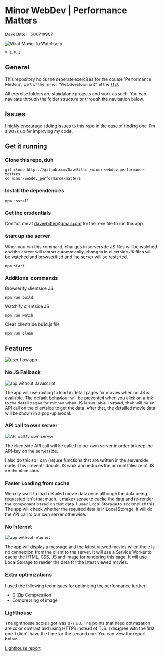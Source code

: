 # Minor WebDev | Performance Matters
Dave Bitter | 500710907

![What Movie To Watch app](https://raw.githubusercontent.com/DaveBitter/minor-webdev_performance-matters/master/screenshots/hero.jpg)

    V 1.0.1

## General
This repository holds the seperate exercises for the course 'Performance Matters', part of the minor "Webdevelopment" at the [HvA](http://www.hva.nl/)

All exercise folders are standalone projects and work as such. You can navigate through the folder structure or through the navigation below.

## Issues
I highly encourage adding issues to this repo in the case of finding one. I'm always up for improving my code.

## Get it running
### Clone this repo, duh
    git clone https://github.com/DaveBitter/minor-webdev_performance-matters
    cd minor-webdev_performance-matters

### Install the dependencies
    npm install

### Get the credentials
Contact me at <daveybitter@gmail.com> for the .env file to run this app.

### Start up the server
When you run this command, changes in serverside JS files will be watched and the server will restart automatically, changes in clientside JS files will be watched and browserified and the server will be restarted.

    npm start

### Additional commands
Browserify clientside JS

    npm run build

Watchify clientside JS

    npm run watch

Clean clientside build.js file

    npm run clean

## Features
![user flow app](https://raw.githubusercontent.com/DaveBitter/minor-webdev_performance-matters/master/screenshots/flow.png)

### No JS Fallback
![app without Javascript](https://raw.githubusercontent.com/DaveBitter/minor-webdev_performance-matters/master/screenshots/app_1.png)

The app will use routing to load in detail pages for movies when no JS is available. The default behaviour will be prevented when you click on a link to the detail pages for movies when JS is available. Instead, their will be an API call on the clientside to get the data. After that, the detailled movie data will be shown in a pop-up modal.

### API call to own server
![API call to own server](https://raw.githubusercontent.com/DaveBitter/minor-webdev_performance-matters/master/screenshots/app_2.png)

The clientside API call will be called to our own server in order to keep the API-key on the serverside. 

I also do this so I can (re)use functions that are written in the serverside code. This prevents double JS work and reduces the amount/filesize of JS on the clientside.

### Faster Loading from cache
We only want to load detailed movie data once although the data being requested isn't that much. It makes sense to cache the data and re-render the component based on that data. I used Local Storage to accomplish this. The app will check whether the required data is in Local Storage. It will do the API call to our own server otherwise.

### No Internet 
![app without internet](https://raw.githubusercontent.com/DaveBitter/minor-webdev_performance-matters/master/screenshots/app_3.png)

The app will display a message and the latest viewed movies when there is no connection from the client to the server. It will use a Service Worker to cache the HTML, CSS, JS and image for rendering this page. It will use Local Storage to render the data for the latest viewed movies.

### Extra optimizations
I used the following techniques for optimizing the performance further:
* G-Zip Compression
* Compressing of image

### Lighthouse
The lighthouse score I got was 87/100. The points that need optimization are color contrast and using HTTPS instead of TLS. I disagree with the first one. I didn't have the time for the second one. You can view the report below.

[Lighthouse report](http://webdev.davebitter.com/exercises/pm/lighthouse/)

